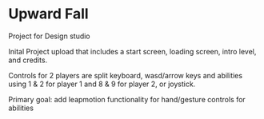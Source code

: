 # Upward Fall
Project for Design studio

Inital Project upload that includes a start screen, loading screen, intro level, and credits. 

Controls for 2 players are split keyboard, wasd/arrow keys and abilities using 1 & 2 for player 1 and 8 & 9 for player 2, or joystick.

Primary goal: add leapmotion functionality for hand/gesture controls for abilities

